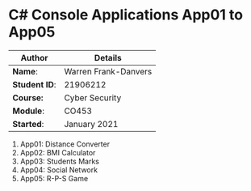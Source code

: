 # C# Console Applications App01 to App05
| Author | Details |
| ---- | ---- |
**Name**: | Warren Frank-Danvers  |
**Student ID**: | 21906212 |
**Course:** | Cyber Security |
**Module**: | CO453     |
**Started**: | January 2021 |    

1. App01: Distance Converter
2. App02: BMI Calculator
3. App03: Students Marks
4. App04: Social Network
5. App05: R-P-S Game
